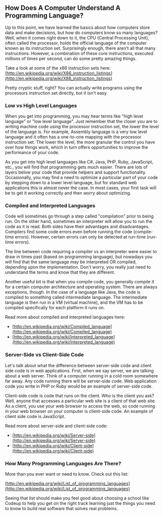## How Does A Computer Understand A Programming Language?

Up to this point, we have learned the basics about how computers store data and make decisions, but how do computers know so many languages? Well, when it comes right down to it, the CPU (Central Processing Unit), often called the processor, holds the official language of the computer known as its instruction set. Surprisingly enough, there aren't all that many instructions. However, a combination of these core instructions, executed millions of times per second, can do some pretty amazing things.

Take a look at some of the x86 instruction sets here: [http://en.wikipedia.org/wiki/X86_instruction_listings](http://en.wikipedia.org/wiki/X86_instruction_listings)

Pretty cryptic stuff, right? You can actually write programs using the processors instruction set directly, but it isn't easy.

### Low vs High Level Languages

When you get into programming, you may hear terms like "high level language" or "low level language". Just remember that the closer you are to writing machine code using the processor instruction set, the lower the level of the language is. For example, Assembly language is a very low level language and it often has a one-to-one mapping with the processor instruction set. The lower the level, the more granular the control you have over how things work, which in turn offers opportunities to improve the performance of your code.

As you get into high level languages like C#, Java, PHP, Ruby, JavaScript, etc., you will find that programming gets much easier. There are lots of layers below your code that provide helpers and support functionality. Occasionally, you may find a need to optimize a particular part of your code by stepping down to a lower level language, but for standard web applications this is almost never the case.  In most cases, your first task will be to get it working correctly and then worry about optimizing.

### Compiled and Interpreted Languages

Code will sometimes go through a step called "compilation" prior to being run. On the other hand, sometimes an interpreter will allow you to run the code as it is read. Both sides have their advantages and disadvantages. Compilers find some code errors even before running the code (compile-time errors). However, certain errors can only be detected at run-time (run-time errors).

The line between code requiring a compiler vs an interpreter were easier to draw in times past (based on programming language), but nowadays you will find that the same language may be interpreted OR compiled, depending upon the implementation. Don't worry, you really just need to understand the terms and know that they are different.

Another useful bit is that when you compile code, you generally compile it for a certain computer architecture and operating system. There are always exceptions, though. In the case of a language like Java, the code is compiled to something called intermediate language. The intermediate language is then run in a VM (virtual machine), and the VM has to be compiled specifically for each platform it runs on.

Read more about compiled and interpreted languages here:

- [http://en.wikipedia.org/wiki/Compiled_language](http://en.wikipedia.org/wiki/Compiled_language)
- [http://en.wikipedia.org/wiki/Interpreted_language](http://en.wikipedia.org/wiki/Interpreted_language)

### Server-Side vs Client-Side Code

Let's talk about what the difference between server-side code and client side code is in web applications. First, when we say server, we are talking about a web server. Think of a computer running in a cold room somewhere far away. Any code running there will be server-side code. Web application code you write in PHP or Ruby would be an example of server-side code.

Client-side code is code that runs on the client. Who is the client you ask? Well, anyone that accesses a particular web site is a client of that web site. As a client, you use your web browser to access the web, so code running in your web browser on your computer is client-side code. An example of client side code is JavaScript.

Read more about server-side and client-side code:

- [http://en.wikipedia.org/wiki/Server-side](http://en.wikipedia.org/wiki/Server-side)
- [http://en.wikipedia.org/wiki/Client-side](http://en.wikipedia.org/wiki/Client-side)

### How Many Programming Languages Are There?

More than you ever want or need to know. Check out this list:

[http://en.wikipedia.org/wiki/List_of_programming_languages](http://en.wikipedia.org/wiki/List_of_programming_languages)

Seeing that list should make you feel good about choosing a school like Codeup to help you get on the right track learning just the things you need to know to build real software that solves real problems.
